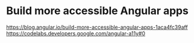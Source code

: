 # Build more accessible Angular apps
https://blog.angular.io/build-more-accessible-angular-apps-1aca4fc39aff
https://codelabs.developers.google.com/angular-a11y#0
